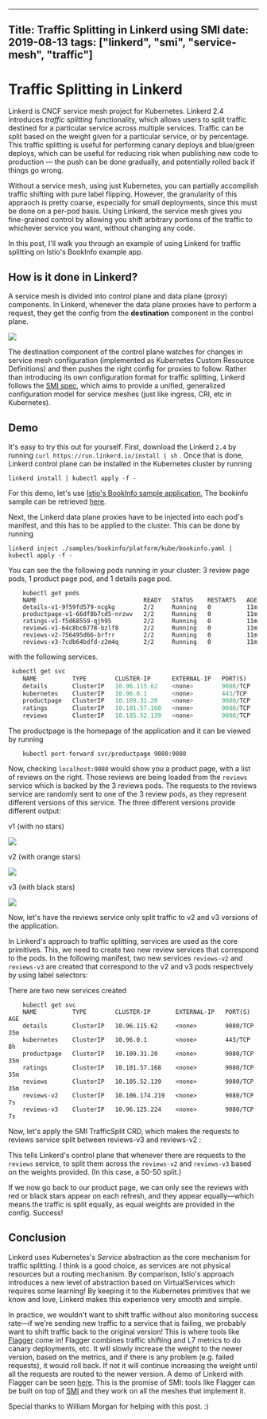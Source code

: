 
---
Title: Traffic Splitting in Linkerd using SMI
date: 2019-08-13
tags: ["linkerd", "smi", "service-mesh", "traffic"]
---

# Traffic Splitting in Linkerd

Linkerd is CNCF service mesh project for Kubernetes. Linkerd 2.4 introduces *traffic splitting* functionality, which allows users to split traffic destined for a particular service across multiple services. Traffic can be split based on the weight given for a particular service, or by percentage. This traffic splitting is useful for performing canary deploys and blue/green deploys, which can be useful for reducing risk when publishing new code to production — the push can be done gradually, and potentially rolled back if things go wrong.

Without a service mesh, using just Kubernetes, you can partially accomplish traffic shifting with pure label flipping. However, the granularity of this appraoch is pretty coarse, especially for small deployments, since this must be done on a per-pod basis. Using Linkerd, the service mesh gives you fine-grained control by allowing you shift arbitrary portions of the traffic to whichever service you want, without changing any code.

In this post, I'll walk you through an example of using Linkerd for traffic splitting on Istio's BookInfo example app.

## How is it done in Linkerd?

A service mesh is divided into control plane and data plane (proxy) components. In Linkerd, whenever the data plane proxies have to perform a request, they get the config from the **destination** component in the control plane.

![](/images/control-plane-5c1c76a5-5431-4134-b08c-0f3bef57fcac.png)

The destination component of the control plane watches for changes in service mesh configuration (implemented as Kubernetes Custom Resource Definitions) and then pushes the right config for proxies to follow. Rather than introducing its own configuration format for traffic splitting, Linkerd follows the [SMI spec](https://www.smi-spec.io), which aims to provide a unified, generalized configuration model for service meshes (just like ingress, CRI, etc in Kubernetes).

## Demo

It's easy to try this out for yourself. First, download the Linkerd `2.4` by running `curl https://run.linkerd.io/install | sh` . Once that is done, Linkerd control plane can be installed in the Kubernetes cluster by running 

`linkerd install | kubectl apply -f -`

For this demo, let's use [Istio's BookInfo sample application](https://github.com/istio/istio/tree/master/samples/bookinfo), The bookinfo sample can be retrieved [here](https://istio.io/docs/setup/kubernetes/#downloading-the-release).

Next, the Linkerd data plane proxies have to be injected into each pod's manifest, and this has to be applied to the cluster. This can be done by running 

`linkerd inject ./samples/bookinfo/platform/kube/bookinfo.yaml | kubectl apply -f -`

You can see the the following pods running in your cluster: 3 review page pods, 1 product page pod, and 1 details page pod.

```
    kubectl get pods
    NAME                              READY   STATUS    RESTARTS   AGE
    details-v1-9f59fd579-ncgkg        2/2     Running   0          11m
    productpage-v1-66df8b7cd5-nrzwv   2/2     Running   0          11m
    ratings-v1-f5d68559-qjh95         2/2     Running   0          11m
    reviews-v1-64c8bc6778-bzlf8       2/2     Running   0          11m
    reviews-v2-756495d66-brfrr        2/2     Running   0          11m
    reviews-v3-7cdb64bdfd-z2m4q       2/2     Running   0          11m

```
with the following services.

```python
 kubectl get svc
    NAME          TYPE        CLUSTER-IP      EXTERNAL-IP   PORT(S)    AGE
    details       ClusterIP   10.96.115.62    <none>        9080/TCP   13m
    kubernetes    ClusterIP   10.96.0.1       <none>        443/TCP    7h56m
    productpage   ClusterIP   10.109.31.20    <none>        9080/TCP   13m
    ratings       ClusterIP   10.101.57.168   <none>        9080/TCP   13m
    reviews       ClusterIP   10.105.52.139   <none>        9080/TCP   13m
```

The productpage is the homepage of the application and it can be viewed by running 

```
    kubectl port-forward svc/productpage 9080:9080
```
Now, checking `localhost:9080` would show you a product page, with a list of reviews on the right. Those reviews are being loaded from the `reviews` service which is backed by the 3 reviews pods. The requests to the reviews service are randomly sent to one of the 3 review pods, as they represent different versions of this service. The three different versions provide different output:

 v1 (with no stars) 

![](/images/v1-972e7ce4-8e3a-43b6-85f7-e0df617b2724.png)

v2 (with orange stars)

![](/images/v2-c3bcd0df-5d6e-4e4e-b4ba-f19e2cda762b.png)

v3 (with black stars)

![](/images/v3-9b0b281a-a442-43db-bf7e-ab49a0d8862b.png)

Now, let's have the reviews service only split traffic to v2 and v3 versions of the application. 


In Linkerd's approach to traffic splitting, services are used as the core primitives. This, we need to create two new review services that correspond to the pods. In the following manifest, two new services `reviews-v2` and `reviews-v3` are created that correspond to the v2 and v3 pods respectively by using label selectors:

<script src="https://gist.github.com/Pothulapati/e94acb41d2e489561ae366bb2340552e.js"></script>

There are two new services created

```
    kubectl get svc
    NAME          TYPE        CLUSTER-IP       EXTERNAL-IP   PORT(S)    AGE
    details       ClusterIP   10.96.115.62     <none>        9080/TCP   35m
    kubernetes    ClusterIP   10.96.0.1        <none>        443/TCP    8h
    productpage   ClusterIP   10.109.31.20     <none>        9080/TCP   35m
    ratings       ClusterIP   10.101.57.168    <none>        9080/TCP   35m
    reviews       ClusterIP   10.105.52.139    <none>        9080/TCP   35m
    reviews-v2    ClusterIP   10.106.174.219   <none>        9080/TCP   7s
    reviews-v3    ClusterIP   10.96.125.224    <none>        9080/TCP   7s
```

Now, let's apply the SMI TrafficSplit CRD, which makes the requests to reviews service split between reviews-v3 and reviews-v2 : 

<script src="https://gist.github.com/Pothulapati/c2b8c33c19f1d945f511c2d6ce16b28d.js"></script>

This tells Linkerd's control plane that whenever there are requests to the `reviews` service, to split them across the `reviews-v2` and `reviews-v3` based on the weights provided. (In this case, a 50-50 split.)

If we now go back to our product page, we can only see the reviews with red or black stars appear on each refresh, and they appear equally—which means the traffic is split equally, as equal weights are provided in the config. Success!

## Conclusion

Linkerd uses Kubernetes's *Service* abstraction as the core mechanism for traffic splitting. I think is a good choice, as services are not physical resources but a routing mechanism. By comparison, Istio's approach introduces a new level of abstraction based on VirtualServices which requires some learning! By keeping it to the Kubernetes primitives that we know and love, Linkerd makes this experience very smooth and simple.

In practice, we wouldn't want to shift traffic without also monitoring success rate—if we're sending new traffic to a service that is failing, we probably want to shift traffic back to the original version! This is where tools like [Flagger](https://github.com/weaveworks/flagger) come in! Flagger combines traffic shifting and L7 metrics to do canary deployments, etc. It will slowly increase the weight to the newer version, based on the metrics, and if there is any problem (e.g. failed requests), it would roll back. If not it will continue increasing the weight until all the requests are routed to the newer version. A demo of Linkerd with Flagger can be seen [here](https://www.youtube.com/watch?v=nlg3yiCNmY8). This is the promise of SMI: tools like Flagger can be built on top of [SMI](https://smi-spec.io/) and they work on all the meshes that implement it.

Special thanks to William Morgan for helping with this post. :)